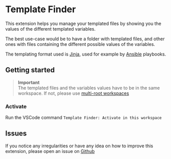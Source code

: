 # Template Finder

This extension helps you manage your templated files by showing you the values of the different templated variables.

The best use-case would be to have a folder with templated files, and other ones with files containing the different possible values of the variables.

The templating format used is [Jinja](http://jinja.pocoo.org), used for example by [Ansible](https://ansible.com) playbooks.

## Getting started

> **Important** <br>
The templated files and the variables values have to be in the same workspace.
If not, please use [multi-root workspaces](https://code.visualstudio.com/docs/editor/multi-root-workspaces)

### Activate

Run the VSCode command `Template Finder: Activate in this workspace`
<!-- 
Waiting for the issue 

### Customize

By default all yaml files in the workspace are considered as sources for variables values.

If not you may want to use those settings: 

```json
"templateFinder.variables.sourceFolders": [
    "configuration"
],
"templateFinder.variables.ignoredFolders": [
    "configuration/ignored"
]
``` -->




## Issues

If you notice any irregularities or have any idea on how to improve this extension, please open an issue on [Github](https://github.com/ArtyMaury/template-finder)